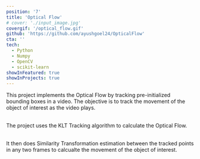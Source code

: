 ```yaml
---
position: '7'
title: 'Optical Flow'
# cover: './input_image.jpg'
covergif: '/optical_flow.gif'
github: 'https://github.com/ayushgoel24/OpticalFlow'
cta: ''
tech:
  - Python
  - Numpy
  - OpenCV
  - scikit-learn
showInFeatured: true
showInProjects: true
---
```


This project implements the Optical Flow by tracking pre-initialized bounding boxes in a video. The objective is to track the movement of the object of interest as the video plays.<br /><br />

The project uses the KLT Tracking algorithm to calculate the Optical Flow.<br /><br />

It then does Similarity Transformation estimation between the tracked points in any two frames to calcualte the movement of the object of interest.
